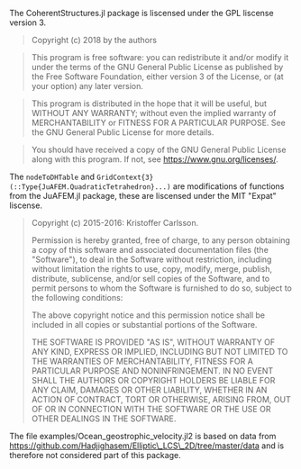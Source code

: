 The CoherentStructures.jl package is liscensed under the GPL liscense version 3.

>Copyright (c) 2018 by the authors

>This program is free software: you can redistribute it and/or modify
>it under the terms of the GNU General Public License as published by
>the Free Software Foundation, either version 3 of the License, or
>(at your option) any later version.

>This program is distributed in the hope that it will be useful,
>but WITHOUT ANY WARRANTY; without even the implied warranty of
>MERCHANTABILITY or FITNESS FOR A PARTICULAR PURPOSE.  See the
>GNU General Public License for more details.

>You should have received a copy of the GNU General Public License
>along with this program.  If not, see <https://www.gnu.org/licenses/>.

The `nodeToDHTable` and `GridContext{3}(::Type{JuAFEM.QuadraticTetrahedron}...)` are modifications
of functions from the JuAFEM.jl package, these are liscensed under the MIT "Expat" liscense. 

> Copyright (c) 2015-2016: Kristoffer Carlsson.
>
> Permission is hereby granted, free of charge, to any person obtaining
> a copy of this software and associated documentation files (the
> "Software"), to deal in the Software without restriction, including
> without limitation the rights to use, copy, modify, merge, publish,
> distribute, sublicense, and/or sell copies of the Software, and to
> permit persons to whom the Software is furnished to do so, subject to
> the following conditions:
>
> The above copyright notice and this permission notice shall be
> included in all copies or substantial portions of the Software.
>
> THE SOFTWARE IS PROVIDED "AS IS", WITHOUT WARRANTY OF ANY KIND,
> EXPRESS OR IMPLIED, INCLUDING BUT NOT LIMITED TO THE WARRANTIES OF
> MERCHANTABILITY, FITNESS FOR A PARTICULAR PURPOSE AND NONINFRINGEMENT.
> IN NO EVENT SHALL THE AUTHORS OR COPYRIGHT HOLDERS BE LIABLE FOR ANY
> CLAIM, DAMAGES OR OTHER LIABILITY, WHETHER IN AN ACTION OF CONTRACT,
> TORT OR OTHERWISE, ARISING FROM, OUT OF OR IN CONNECTION WITH THE
> SOFTWARE OR THE USE OR OTHER DEALINGS IN THE SOFTWARE.

The file examples/Ocean\_geostrophic\_velocity.jl2 is based on data from https://github.com/Hadjighasem/Elliptic\_LCS\_2D/tree/master/data and is therefore not considered part of this package. 

